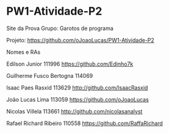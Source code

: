# PW1-Atividade-P2
Site da Prova
Grupo: Garotos de programa

Projeto: https://github.com/oJoaoLucas/PW1-Atividade-P2

Nomes e RAs

Edilson Junior 111996
https://github.com/Edinho7k

Guilherme Fusco Bertogna 114069

Isaac Paes Rasxid 113629
http://github.com/IsaacRasxid

João Lucas Lima 113059
https://github.com/oJoaoLucas

Nicolas Villela 113661
http://github.com/nicolasanalyst

Rafael Richard Ribeiro 110558
https://github.com/RaffaRichard



